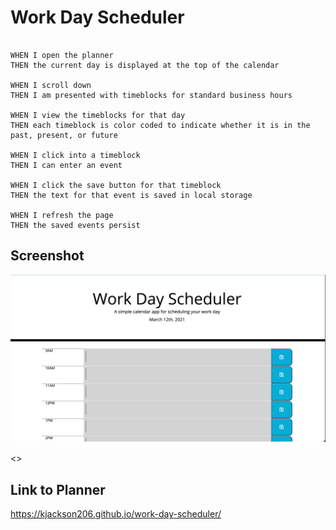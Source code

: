 # Work Day Scheduler

```

WHEN I open the planner
THEN the current day is displayed at the top of the calendar

WHEN I scroll down
THEN I am presented with timeblocks for standard business hours

WHEN I view the timeblocks for that day
THEN each timeblock is color coded to indicate whether it is in the past, present, or future

WHEN I click into a timeblock
THEN I can enter an event

WHEN I click the save button for that timeblock
THEN the text for that event is saved in local storage

WHEN I refresh the page
THEN the saved events persist
```

## Screenshot

<img src="assets/images/Screen Shot 2021-03-12 at 11.20.08 PM.png">

<>

## Link to Planner

https://kjackson206.github.io/work-day-scheduler/
